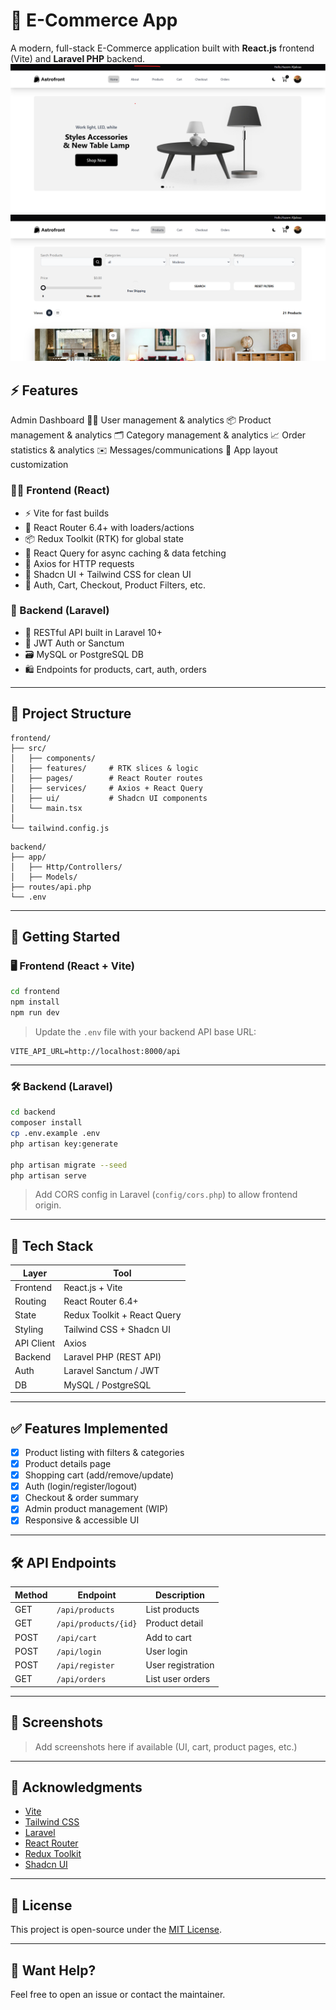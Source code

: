 # 🛒 E-Commerce App

A modern, full-stack E-Commerce application built with **React.js** frontend (Vite) and **Laravel PHP** backend.
![alt text](image.png)
![alt text](image-1.png)

## ⚡️ Features
Admin Dashboard
🧑‍💼 User management & analytics
📦 Product management & analytics
🗂️ Category management & analytics
📈 Order statistics & analytics
✉️ Messages/communications
🎨 App layout customization
### 🧑‍💻 Frontend (React)

- ⚡️ Vite for fast builds
- 🧭 React Router 6.4+ with loaders/actions
- 📦 Redux Toolkit (RTK) for global state
- 🔁 React Query for async caching & data fetching
- 🧪 Axios for HTTP requests
- 🧩 Shadcn UI + Tailwind CSS for clean UI
- 🔐 Auth, Cart, Checkout, Product Filters, etc.

### 🔧 Backend (Laravel)

- 🧬 RESTful API built in Laravel 10+
- 🔐 JWT Auth or Sanctum
- 🗃️ MySQL or PostgreSQL DB
- 🛍️ Endpoints for products, cart, auth, orders

---

## 📁 Project Structure

```
frontend/
├── src/
│   ├── components/
│   ├── features/     # RTK slices & logic
│   ├── pages/        # React Router routes
│   ├── services/     # Axios + React Query
│   ├── ui/           # Shadcn UI components
│   └── main.tsx
│
└── tailwind.config.js
```

```
backend/
├── app/
│   ├── Http/Controllers/
│   ├── Models/
├── routes/api.php
└── .env
```

---

## 🚀 Getting Started

### 🖥️ Frontend (React + Vite)

```bash
cd frontend
npm install
npm run dev
```

> Update the `.env` file with your backend API base URL:

```
VITE_API_URL=http://localhost:8000/api
```

---

### 🛠 Backend (Laravel)

```bash
cd backend
composer install
cp .env.example .env
php artisan key:generate

php artisan migrate --seed
php artisan serve
```

> Add CORS config in Laravel (`config/cors.php`) to allow frontend origin.

---

## 🧪 Tech Stack

| Layer      | Tool                        |
| ---------- | --------------------------- |
| Frontend   | React.js + Vite             |
| Routing    | React Router 6.4+           |
| State      | Redux Toolkit + React Query |
| Styling    | Tailwind CSS + Shadcn UI    |
| API Client | Axios                       |
| Backend    | Laravel PHP (REST API)      |
| Auth       | Laravel Sanctum / JWT       |
| DB         | MySQL / PostgreSQL          |

---

## ✅ Features Implemented

- [x] Product listing with filters & categories
- [x] Product details page
- [x] Shopping cart (add/remove/update)
- [x] Auth (login/register/logout)
- [x] Checkout & order summary
- [x] Admin product management (WIP)
- [x] Responsive & accessible UI

---

## 🛠 API Endpoints

| Method | Endpoint             | Description       |
| ------ | -------------------- | ----------------- |
| GET    | `/api/products`      | List products     |
| GET    | `/api/products/{id}` | Product detail    |
| POST   | `/api/cart`          | Add to cart       |
| POST   | `/api/login`         | User login        |
| POST   | `/api/register`      | User registration |
| GET    | `/api/orders`        | List user orders  |

---

## 📸 Screenshots

> Add screenshots here if available (UI, cart, product pages, etc.)

---

## 🙏 Acknowledgments

- [Vite](https://vitejs.dev/)
- [Tailwind CSS](https://tailwindcss.com/)
- [Laravel](https://laravel.com/)
- [React Router](https://reactrouter.com/en/main)
- [Redux Toolkit](https://redux-toolkit.js.org/)
- [Shadcn UI](https://ui.shadcn.dev/)

---

## 📄 License

This project is open-source under the [MIT License](LICENSE).

---

## 💬 Want Help?

Feel free to open an issue or contact the maintainer.
